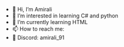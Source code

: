 - 👋 Hi, I’m Amirali
- 👀 I’m interested in learning C# and python
- 🌱 I’m currently learning HTML
- 📫 How to reach me:
- 💬 Discord: amirali_91

<!---
Amiralingames2/Amiralingames2 is a ✨ special ✨ repository because its `README.md` (this file) appears on your GitHub profile.
You can click the Preview link to take a look at your changes.
--->
